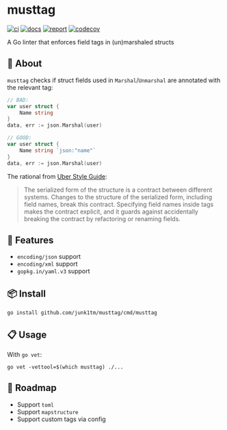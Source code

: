 # musttag

[![ci](https://github.com/junk1tm/musttag/actions/workflows/go.yml/badge.svg)](https://github.com/junk1tm/musttag/actions/workflows/go.yml)
[![docs](https://pkg.go.dev/badge/github.com/junk1tm/musttag.svg)](https://pkg.go.dev/github.com/junk1tm/musttag)
[![report](https://goreportcard.com/badge/github.com/junk1tm/musttag)](https://goreportcard.com/report/github.com/junk1tm/musttag)
[![codecov](https://codecov.io/gh/junk1tm/musttag/branch/main/graph/badge.svg)](https://codecov.io/gh/junk1tm/musttag)

A Go linter that enforces field tags in (un)marshaled structs

## 📌 About

`musttag` checks if struct fields used in `Marshal`/`Unmarshal` are annotated with the relevant tag:

```go
// BAD:
var user struct {
	Name string
}
data, err := json.Marshal(user)

// GOOD:
var user struct {
	Name string `json:"name"`
}
data, err := json.Marshal(user)
```

The rational from [Uber Style Guide][1]:

> The serialized form of the structure is a contract between different systems.
> Changes to the structure of the serialized form, including field names, break this contract.
> Specifying field names inside tags makes the contract explicit,
> and it guards against accidentally breaking the contract by refactoring or renaming fields.

## 🚀 Features

* `encoding/json` support
* `encoding/xml` support
* `gopkg.in/yaml.v3` support

## 📦 Install

```shell
go install github.com/junk1tm/musttag/cmd/musttag
```

## 📋 Usage

With `go vet`:

```shell
go vet -vettool=$(which musttag) ./...
```

## 📅 Roadmap

* Support `toml`
* Support `mapstructure`
* Support custom tags via config

[1]: https://github.com/uber-go/guide/blob/master/style.md#use-field-tags-in-marshaled-structs
